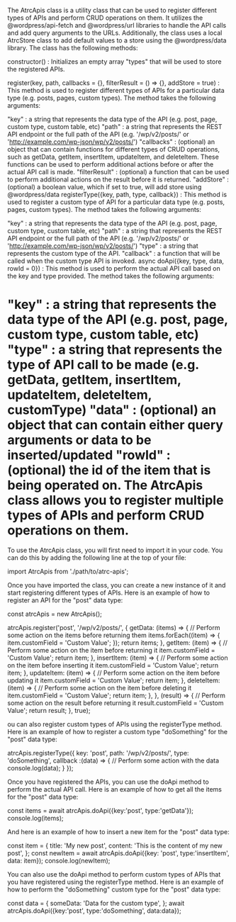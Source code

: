 The AtrcApis class is a utility class that can be used to register different types of APIs and perform CRUD operations on them. It utilizes the @wordpress/api-fetch and @wordpress/url libraries to handle the API calls and add query arguments to the URLs. Additionally, the class uses a local AtrcStore class to add default values to a store using the @wordpress/data library. The class has the following methods:

constructor() : Initializes an empty array "types" that will be used to store the registered APIs.

register(key, path, callbacks = {}, filterResult = () => {}, addStore = true) : This method is used to register different types of APIs for a particular data type (e.g. posts, pages, custom types). The method takes the following arguments:

"key" : a string that represents the data type of the API (e.g. post, page, custom type, custom table, etc)
"path" : a string that represents the REST API endpoint or the full path of the API (e.g. '/wp/v2/posts/' or 'http://example.com/wp-json/wp/v2/posts/')
"callbacks" : (optional) an object that can contain functions for different types of CRUD operations, such as getData, getItem, insertItem, updateItem, and deleteItem. These functions can be used to perform additional actions before or after the actual API call is made.
"filterResult" : (optional) a function that can be used to perform additional actions on the result before it is returned.
"addStore" : (optional) a boolean value, which if set to true, will add store using @wordpress/data
registerType({key, path, type, callback}) : This method is used to register a custom type of API for a particular data type (e.g. posts, pages, custom types). The method takes the following arguments:

"key" : a string that represents the data type of the API (e.g. post, page, custom type, custom table, etc)
"path" : a string that represents the REST API endpoint or the full path of the API (e.g. '/wp/v2/posts/' or 'http://example.com/wp-json/wp/v2/posts/')
"type" : a string that represents the custom type of the API.
"callback" : a function that will be called when the custom type API is invoked.
async doApi({key, type, data, rowId = 0}) : This method is used to perform the actual API call based on the key and type provided. The method takes the following arguments:

"key" : a string that represents the data type of the API (e.g. post, page, custom type, custom table, etc)
"type" : a string that represents the type of API call to be made (e.g. getData, getItem, insertItem, updateItem, deleteItem, customType)
"data" : (optional) an object that can contain either query arguments or data to be inserted/updated
"rowId" : (optional) the id of the item that is being operated on.
The AtrcApis class allows you to register multiple types of APIs and perform CRUD operations on them.
========================================================
To use the AtrcApis class, you will first need to import it in your code. You can do this by adding the following line at the top of your file:

import AtrcApis from './path/to/atrc-apis';

Once you have imported the class, you can create a new instance of it and start registering different types of APIs. Here is an example of how to register an API for the "post" data type:

const atrcApis = new AtrcApis();

atrcApis.register('post', '/wp/v2/posts/', {
getData: (items) => {
// Perform some action on the items before returning them
items.forEach((item) => {
item.customField = 'Custom Value';
});
return items;
},
getItem: (item) => {
// Perform some action on the item before returning it
item.customField = 'Custom Value';
return item;
},
insertItem: (item) => {
// Perform some action on the item before inserting it
item.customField = 'Custom Value';
return item;
},
updateItem: (item) => {
// Perform some action on the item before updating it
item.customField = 'Custom Value';
return item;
},
deleteItem: (item) => {
// Perform some action on the item before deleting it
item.customField = 'Custom Value';
return item;
},
},
(result) => {
// Perform some action on the result before returning it
result.customField = 'Custom Value';
return result;
},
true);

ou can also register custom types of APIs using the registerType method. Here is an example of how to register a custom type "doSomething" for the "post" data type:

atrcApis.registerType({
key: 'post',
path: '/wp/v2/posts/',
type: 'doSomething',
callback :(data) => {
// Perform some action with the data
console.log(data);
}
});

Once you have registered the APIs, you can use the doApi method to perform the actual API call. Here is an example of how to get all the items for the "post" data type:

const items = await atrcApis.doApi({key:'post', type:'getData'});
console.log(items);

And here is an example of how to insert a new item for the "post" data type:

const item = {
title: 'My new post',
content: 'This is the content of my new post',
};
const newItem = await atrcApis.doApi({key: 'post', type:'insertItem', data: item});
console.log(newItem);

You can also use the doApi method to perform custom types of APIs that you have registered using the registerType method. Here is an example of how to perform the "doSomething" custom type for the "post" data type:

const data = {
someData: 'Data for the custom type',
};
await atrcApis.doApi({key:'post', type:'doSomething', data:data});
